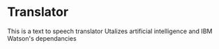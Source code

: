 # Translator
This is a text to speech translator
Utalizes artificial intelligence and IBM Watson's dependancies
